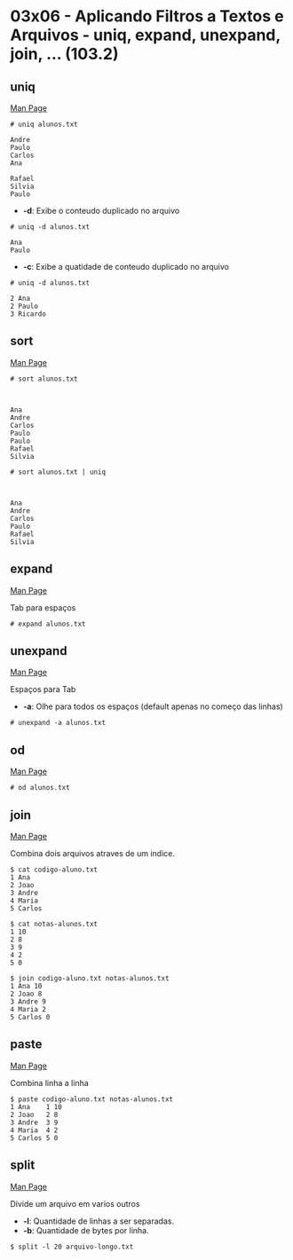 # 03x06 - Aplicando Filtros a Textos e Arquivos - uniq, expand, unexpand, join, ... (103.2)

## uniq

[Man Page](http://man7.org/linux/man-pages/man1/uniq.1.html)

```
# uniq alunos.txt

Andre
Paulo
Carlos
Ana

Rafael
Silvia
Paulo
```

* **-d**: Exibe o conteudo duplicado no arquivo

```
# uniq -d alunos.txt

Ana
Paulo
```

* **-c**: Exibe a quatidade de conteudo duplicado no arquivo

```
# uniq -d alunos.txt

2 Ana
2 Paulo
3 Ricardo
```

## sort

[Man Page](http://man7.org/linux/man-pages/man1/sort.1.html)

```
# sort alunos.txt



Ana
Andre
Carlos
Paulo
Paulo
Rafael
Silvia
```

```
# sort alunos.txt | uniq



Ana
Andre
Carlos
Paulo
Rafael
Silvia
```

## expand

[Man Page](http://man7.org/linux/man-pages/man1/expand.1.html)

Tab para espaços

```
# expand alunos.txt
```

## unexpand

[Man Page](http://man7.org/linux/man-pages/man1/unexpand.1.html)

Espaços para Tab

* **-a**: Olhe para todos os espaços (default apenas no começo das linhas)

```
# unexpand -a alunos.txt
```

## od

[Man Page](http://man7.org/linux/man-pages/man1/od.1.html)

```
# od alunos.txt
```


## join

[Man Page](http://man7.org/linux/man-pages/man1/join.1.html)

Combina dois arquivos atraves de um indice.

```
$ cat codigo-aluno.txt 
1 Ana
2 Joao
3 Andre
4 Maria
5 Carlos

$ cat notas-alunos.txt 
1 10
2 8
3 9
4 2
5 0

$ join codigo-aluno.txt notas-alunos.txt 
1 Ana 10
2 Joao 8
3 Andre 9
4 Maria 2
5 Carlos 0
```

## paste

[Man Page](http://man7.org/linux/man-pages/man1/paste.1.html)

Combina linha a linha

```
$ paste codigo-aluno.txt notas-alunos.txt 
1 Ana	 1 10
2 Joao	 2 8
3 Andre	 3 9
4 Maria	 4 2
5 Carlos 5 0
```

## split

[Man Page](http://man7.org/linux/man-pages/man1/split.1.html)

Divide um arquivo em varios outros

* **-l**: Quantidade de linhas a ser separadas.
* **-b**: Quantidade de bytes por linha.

```
$ split -l 20 arquivo-longo.txt
```